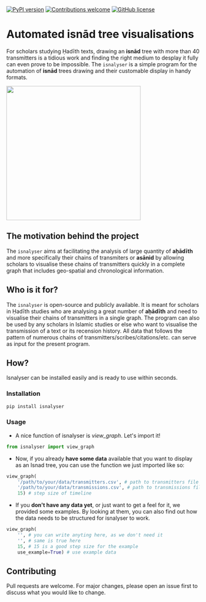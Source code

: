 [![PyPI 
version](https://img.shields.io/badge/pypi%20package-0.0.1-brightgreen)](https://img.shields.io/badge/pypi%20package-0.0.1-brightgreen)
[![Contributions 
welcome](https://img.shields.io/badge/contributions-welcome-brightgreen.svg?style=flat)](https://github.com/Maroussia/isnalyser/blob/master/README.md)
[![GitHub 
license](https://img.shields.io/badge/license-GNU-orange)](https://github.com/Maroussia/isnalyser/blob/master/LICENSE)

# Automated isnād tree visualisations

For scholars studying Ḥadīth texts, drawing an __isnād__ tree with more than 40 transmitters is a tidious work and finding the right medium to desplay it fully can even prove to be impossible. The `isnalyser` is a simple program for the automation of __isnād__ trees drawing and their customable display in handy formats.


  <img src="https://user-images.githubusercontent.com/12030245/95599970-13c1dc00-0a52-11eb-96e9-f9969fdd572f.png" width="350">



## The motivation behind the project

The `isnalyser` aims at facilitating the analysis of large quantity of __aḥādīth__ and more specifically their chains of transmiters or __asānid__ by allowing scholars to visualise these chains of transmitters quickly in a complete graph that includes geo-spatial and chronological information.

## Who is it for?

The `isnalyser` is open-source and publicly available. It is meant for scholars in Ḥadīth studies who are analysing a great number of __aḥādīth__ and need to visualise their chains of transmitters in a single graph. The program can also be used by any scholars in Islamic studies or else who want to visualise the transmission of a text or its recension history. All data that follows the pattern of numerous chains of transmitters/scribes/citations/etc. can serve as input for the present program. 

## How?

Isnalyser can be installed easily and is ready to use within seconds.

### Installation
```bash
pip install isnalyser
```
### Usage
- A nice function of isnalyser is *view_graph*. Let's import it!

```python
from isnalyser import view_graph
```
- Now, if you already **have some data** available that you want to display as an Isnad tree, you can use the function we just imported like so:

```python
view_graph(
	'/path/to/your/data/transmitters.csv', # path to transmitters file
	'/path/to/your/data/transmissions.csv', # path to transmissions file
	15) # step size of timeline
```

- If you **don't have any data yet**, or just want to get a feel for it, we provided some examples. By looking at them, you can also find out how the data needs to be structured for isnalyser to work.

```python
view_graph(
	'', # you can write anyting here, as we don't need it
	'', # same is true here
	15, # 15 is a good step size for the example
	use_example=True) # use example data
```

## Contributing

Pull requests are welcome. For major changes, please open an issue first to discuss what you would like to change.

